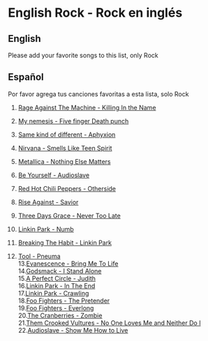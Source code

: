 ﻿# English Rock - Rock en inglés

## English
Please add your favorite songs to this list, only Rock

## Español
Por favor agrega tus canciones favoritas a esta lista, solo Rock

1. [Rage Against The Machine - Killing In the Name](https://www.youtube.com/watch?v=bWXazVhlyxQ)
2. [My nemesis - Five finger Death punch](https://www.youtube.com/watch?v=5H-yn8_xt2A)
3. [Same kind of different - Aphyxion](https://www.youtube.com/watch?v=Hs_YEWYdSbU)
4. [Nirvana - Smells Like Teen Spirit](https://www.youtube.com/watch?v=hTWKbfoikeg)
5. [Metallica - Nothing Else Matters](https://www.youtube.com/watch?v=tAGnKpE4NCI)
6. [Be Yourself - Audioslave](https://www.youtube.com/watch?v=WC5FdFlUcl0)
7. [Red Hot Chili Peppers - Otherside](https://www.youtube.com/watch?v=rn_YodiJO6k)
8. [Rise Against - Savior](https://www.youtube.com/watch?v=e8X3ACToii0)
9. [Three Days Grace - Never Too Late](https://www.youtube.com/watch?v=lL2ZwXj1tXM)
10. [Linkin Park - Numb](https://www.youtube.com/watch?v=kXYiU_JCYtU)
11. [Breaking The Habit - Linkin Park](https://www.youtube.com/watch?v=v2H4l9RpkwM)


12. [Tool - Pneuma](https://www.youtube.com/watch?v=5ClCaPmAA7s)  
13.[Evanescence - Bring Me To Life](https://www.youtube.com/watch?v=3YxaaGgTQYM)  
14.[Godsmack - I Stand Alone](https://www.youtube.com/watch?v=OYjZK_6i37M)  
15.[A Perfect Circle - Judith](https://www.youtube.com/watch?v=xTgKRCXybSM)  
16.[Linkin Park - In The End](https://www.youtube.com/watch?v=eVTXPUF4Oz4)  
17.[Linkin Park - Crawling](https://www.youtube.com/watch?v=Gd9OhYroLN0)  
18.[Foo Fighters - The Pretender](https://www.youtube.com/watch?v=SBjQ9tuuTJQ)  
19.[Foo Fighters - Everlong](https://www.youtube.com/watch?v=eBG7P-K-r1Y)  
20.[The Cranberries - Zombie](https://www.youtube.com/watch?v=6Ejga4kJUts)  
21.[Them Crooked Vultures - No One Loves Me and Neither Do I](https://www.youtube.com/watch?v=M89qz4aWbBo)  
22.[Audioslave - Show Me How to Live](https://www.youtube.com/watch?v=vVXIK1xCRpY)  
